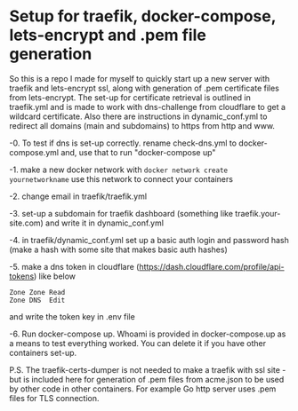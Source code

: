 # Setup for traefik, docker-compose, lets-encrypt and .pem file generation
So this is a repo I made for myself to quickly start up a new server with traefik and lets-encrypt ssl, along with generation of .pem certificate files from lets-encrypt.
The set-up for certificate retrieval is outlined in traefik.yml and is made to work with dns-challenge from cloudflare to get a wildcard certificate. Also there are instructions in dynamic_conf.yml to redirect all domains (main and subdomains) to https from http and www.

-0. To test if dns is set-up correctly. rename check-dns.yml to docker-compose.yml and, use that to run "docker-compose up"

-1. make a new docker network with `docker network create yournetworkname` use this network to connect your containers

-2. change email in traefik/traefik.yml

-3. set-up a subdomain for traefik dashboard (something like traefik.your-site.com) and write it in dynamic_conf.yml

-4. in traefik/dynamic_conf.yml set up a basic auth login and password hash (make a hash with some site that makes basic auth hashes)

-5. make a dns token in cloudflare (https://dash.cloudflare.com/profile/api-tokens) like below
````  
Zone Zone Read
Zone DNS  Edit
````
and write the token key in .env file

-6. Run docker-compose up. Whoami is provided in docker-compose.up as a means to test everything worked. You can delete it if you have other containers set-up.

P.S.
The traefik-certs-dumper is not needed to make a traefik with ssl site - but is included here for generation of .pem files from acme.json to be used by other code in other containers. For example Go http server uses .pem files for TLS connection.
